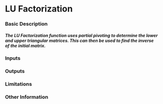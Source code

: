 # LU Factorization

### Basic Description 

##### The LU Factorization function uses partial pivoting to determine the lower and upper triangular matrices. This can then be used to find the inverse of the initial matrix.

### Inputs

#####

### Outputs

### Limitations

### Other Information
